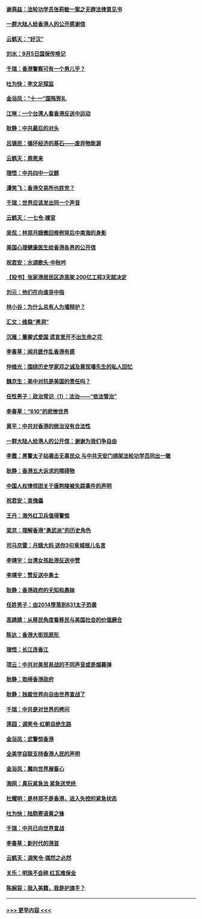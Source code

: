#### [谢燕益：法轮功学员张莉敏一案之无罪法律意见书](../pages/nsc993/n11517600.md?t=09130500) 
#### [一群大陆人给香港人的公开感谢信](../pages/nsc993/n11514797.md?t=09130500) 
#### [云鹤天：“好汉”](../pages/nsc993/n11513536.md?t=09130500) 
#### [刘水：9月5日国保传唤记](../pages/nsc993/n11513460.md?t=09130500) 
#### [千瑞：香港警察可有一个男儿乎？](../pages/nsc993/n11513109.md?t=09130500) 
#### [吐为快：李文足探监](../pages/nsc993/n11509622.md?t=09130500) 
#### [金浴凤：“十‧一”国殇贺礼](../pages/nsc993/n11509593.md?t=09130500) 
#### [江琳：一个台湾人看香港反送中运动](../pages/nsc993/n11509211.md?t=09130500) 
#### [耿静：中共最后的对头](../pages/nsc993/n11508308.md?t=09130500) 
#### [吕锡民：循环经济的基石——废弃物能源](../pages/nsc993/n11508212.md?t=09130500) 
#### [云鹤天：周恩来](../pages/nsc993/n11508055.md?t=09130500) 
#### [理悟：中共四中一议题](../pages/nsc993/n11507782.md?t=09130500) 
#### [谭笑飞：香港交易所也姓党？](../pages/nsc993/n11507753.md?t=09130500) 
#### [千瑞：世界应该发出同一个声音](../pages/nsc993/n11507290.md?t=09130500) 
#### [云鹤天：一七令‧裸官](../pages/nsc993/n11507177.md?t=09130500) 
#### [吴侃：林郑月娥撤回修例背后中南海的身影](../pages/nsc993/n11506876.md?t=09130500) 
#### [美国心理健康医生给香港各界的公开信](../pages/nsc993/n11506809.md?t=09130500) 
#### [祝君安：水调歌头‧中秋吟](../pages/nsc993/n11506758.md?t=09130500) 
#### [【投书】张家港居民区造高架 200亿工程3天就决定](../pages/nsc993/n11506682.md?t=09130500) 
#### [刘元：他们在向谁竖中指](../pages/nsc993/n11505384.md?t=09130500) 
#### [林小谷：为什么总有人为墙辩护？](../pages/nsc993/n11505226.md?t=09130500) 
#### [汇文：维稳“黑洞”](../pages/nsc993/n11504347.md?t=09130500) 
#### [沉雁：董卿式爱国 谎言里开不出生命之花](../pages/nsc993/n11503215.md?t=09130500) 
#### [李春草：闻共匪作乱香港有感](../pages/nsc993/n11503072.md?t=09130500) 
#### [仲维光：围绕历史学家邓之诚及黄现璠先生的私人回忆](../pages/nsc993/n11501330.md?t=09130500) 
#### [魏京生：美中对抗是美国的责任吗？](../pages/nsc993/n11500723.md?t=09130500) 
#### [任性男子：政治常识（1）：法治——“依法管治”](../pages/nsc993/n11500791.md?t=09130500) 
#### [李春草：“610”的悲惨世界](../pages/nsc993/n11501141.md?t=09130500) 
#### [黄平：中共对香港的统治没有合法性](../pages/nsc993/n11499473.md?t=09130500) 
#### [一群大陆人给港人的公开信：谢谢为我们争自由](../pages/nsc993/n11500402.md?t=09130500) 
#### [李霞：黑警太子站袭击无辜民众 与中共天安门绑架法轮功学员同出一辙](../pages/nsc993/n11499805.md?t=09130500) 
#### [耿静：香港五大诉求的障碍物](../pages/nsc993/n11497578.md?t=09130500) 
#### [中国人权律师团关于唐荆陵被失踪事件的声明](../pages/nsc993/n11500014.md?t=09130500) 
#### [祝君安：哀傀儡](../pages/nsc993/n11499776.md?t=09130500) 
#### [王丹：海外红卫兵值得警惕](../pages/nsc993/n11498138.md?t=09130500) 
#### [梁京：理解香港“勇武派”的历史角色](../pages/nsc993/n11498006.md?t=09130500) 
#### [司马京雷：月娥大妈  送你3句皇城根儿名言](../pages/nsc993/n11497885.md?t=09130500) 
#### [李靖宇：台湾女孩赴港反送中赞](../pages/nsc993/n11497721.md?t=09130500) 
#### [李靖宇：赞反送中勇士](../pages/nsc993/n11497452.md?t=09130500) 
#### [耿静：香港政府的无知和愚昧](../pages/nsc993/n11494238.md?t=09130500) 
#### [任姓男子：由2014堕落到831太子恐袭](../pages/nsc993/n11496683.md?t=09130500) 
#### [高婧婧：从移民角度看移民与美国社会的价值磨合](../pages/nsc993/n11495757.md?t=09130500) 
#### [陈达：香港大街现原形 ](../pages/nsc993/n11495441.md?t=09130500) 
#### [理悟：长江连香江](../pages/nsc993/n11495377.md?t=09130500) 
#### [项云：中共对美贸易战的不同声音或是烟幕弹](../pages/nsc993/n11494929.md?t=09130500) 
#### [耿静：取缔香港政府](../pages/nsc993/n11494218.md?t=09130500) 
#### [耿静：独裁世界向自由世界宣战了](../pages/nsc993/n11494190.md?t=09130500) 
#### [千瑞：中共是对世界的拷问](../pages/nsc993/n11493021.md?t=09130500) 
#### [莲园：调笑令‧红朝自绝生路](../pages/nsc993/n11493011.md?t=09130500) 
#### [金浴凤：武警惊香港](../pages/nsc993/n11492994.md?t=09130500) 
#### [全美学自联支持香港人民的声明](../pages/nsc993/n11492630.md?t=09130500) 
#### [金浴凤：魔向世界展畜心](../pages/nsc993/n11492599.md?t=09130500) 
#### [海网：真玩紧急法 紧急送党终 ](../pages/nsc993/n11492535.md?t=09130500) 
#### [杜耀明：是林郑不是香港，进入失控的紧急状态](../pages/nsc993/n11491420.md?t=09130500) 
#### [吐为快：陆胞寄语黄之锋](../pages/nsc993/n11491117.md?t=09130500) 
#### [千瑞：中共已向世界宣战](../pages/nsc993/n11490123.md?t=09130500) 
#### [李春草：新时代的港首](../pages/nsc993/n11489864.md?t=09130500) 
#### [云鹤天：调笑令·偶然之必然](../pages/nsc993/n11489701.md?t=09130500) 
#### [关乐：明珠不会碎 红瓦难保全](../pages/nsc993/n11489647.md?t=09130500) 
#### [陈婉容：我入美籍，我是护旗手？](../pages/nsc993/n11487908.md?t=09130500) 

----
#### [ >>> 更早内容 <<< ](../indexes/nsc993-earlier.md)
